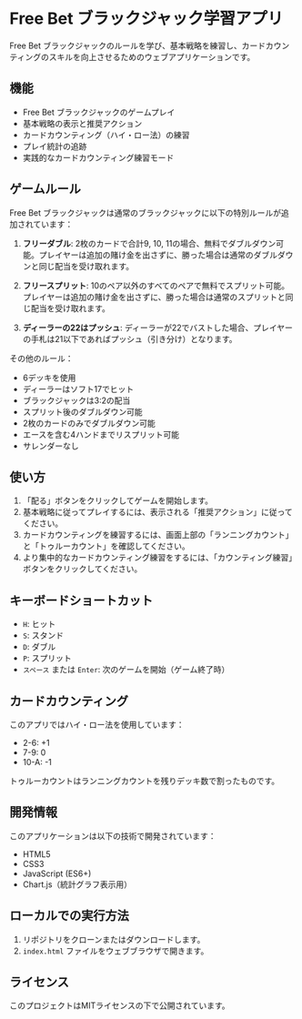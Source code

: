 # Free Bet ブラックジャック学習アプリ

Free Bet ブラックジャックのルールを学び、基本戦略を練習し、カードカウンティングのスキルを向上させるためのウェブアプリケーションです。

## 機能

- Free Bet ブラックジャックのゲームプレイ
- 基本戦略の表示と推奨アクション
- カードカウンティング（ハイ・ロー法）の練習
- プレイ統計の追跡
- 実践的なカードカウンティング練習モード

## ゲームルール

Free Bet ブラックジャックは通常のブラックジャックに以下の特別ルールが追加されています：

1. **フリーダブル**: 2枚のカードで合計9, 10, 11の場合、無料でダブルダウン可能。プレイヤーは追加の賭け金を出さずに、勝った場合は通常のダブルダウンと同じ配当を受け取れます。

2. **フリースプリット**: 10のペア以外のすべてのペアで無料でスプリット可能。プレイヤーは追加の賭け金を出さずに、勝った場合は通常のスプリットと同じ配当を受け取れます。

3. **ディーラーの22はプッシュ**: ディーラーが22でバストした場合、プレイヤーの手札は21以下であればプッシュ（引き分け）となります。

その他のルール：
- 6デッキを使用
- ディーラーはソフト17でヒット
- ブラックジャックは3:2の配当
- スプリット後のダブルダウン可能
- 2枚のカードのみでダブルダウン可能
- エースを含む4ハンドまでリスプリット可能
- サレンダーなし

## 使い方

1. 「配る」ボタンをクリックしてゲームを開始します。
2. 基本戦略に従ってプレイするには、表示される「推奨アクション」に従ってください。
3. カードカウンティングを練習するには、画面上部の「ランニングカウント」と「トゥルーカウント」を確認してください。
4. より集中的なカードカウンティング練習をするには、「カウンティング練習」ボタンをクリックしてください。

## キーボードショートカット

- `H`: ヒット
- `S`: スタンド
- `D`: ダブル
- `P`: スプリット
- `スペース` または `Enter`: 次のゲームを開始（ゲーム終了時）

## カードカウンティング

このアプリではハイ・ロー法を使用しています：
- 2-6: +1
- 7-9: 0
- 10-A: -1

トゥルーカウントはランニングカウントを残りデッキ数で割ったものです。

## 開発情報

このアプリケーションは以下の技術で開発されています：
- HTML5
- CSS3
- JavaScript (ES6+)
- Chart.js（統計グラフ表示用）

## ローカルでの実行方法

1. リポジトリをクローンまたはダウンロードします。
2. `index.html` ファイルをウェブブラウザで開きます。

## ライセンス

このプロジェクトはMITライセンスの下で公開されています。
